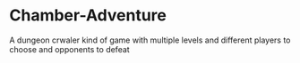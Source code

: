 # Chamber-Adventure
  A dungeon crwaler kind of game with multiple levels and different players to choose and opponents to defeat

